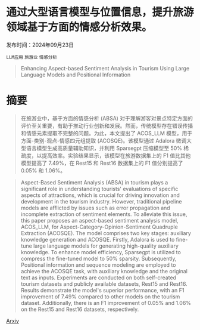 # 通过大型语言模型与位置信息，提升旅游领域基于方面的情感分析效果。

发布时间：2024年09月23日

`LLM应用` `旅游业` `情感分析`

> Enhancing Aspect-based Sentiment Analysis in Tourism Using Large Language Models and Positional Information

# 摘要

> 在旅游业中，基于方面的情感分析 (ABSA) 对于理解游客对景点特定方面的评价至关重要，有助于推动行业创新和发展。然而，传统模型存在错误传播和情感元素提取不完整的问题。为此，本文提出了 ACOS_LLM 模型，用于方面-类别-观点-情感四元组提取 (ACOSQE)。该模型通过 Adalora 微调大型语言模型生成高质量辅助知识，并利用 Sparsegpt 压缩模型至 50% 稀疏度，以提高效率。实验结果显示，该模型在旅游数据集上的 F1 值比其他模型提高了 7.49%，在 Rest15 和 Rest16 数据集上的 F1 值分别提高了 0.05% 和 1.06%。

> Aspect-Based Sentiment Analysis (ABSA) in tourism plays a significant role in understanding tourists' evaluations of specific aspects of attractions, which is crucial for driving innovation and development in the tourism industry. However, traditional pipeline models are afflicted by issues such as error propagation and incomplete extraction of sentiment elements. To alleviate this issue, this paper proposes an aspect-based sentiment analysis model, ACOS_LLM, for Aspect-Category-Opinion-Sentiment Quadruple Extraction (ACOSQE). The model comprises two key stages: auxiliary knowledge generation and ACOSQE. Firstly, Adalora is used to fine-tune large language models for generating high-quality auxiliary knowledge. To enhance model efficiency, Sparsegpt is utilized to compress the fine-tuned model to 50% sparsity. Subsequently, Positional information and sequence modeling are employed to achieve the ACOSQE task, with auxiliary knowledge and the original text as inputs. Experiments are conducted on both self-created tourism datasets and publicly available datasets, Rest15 and Rest16. Results demonstrate the model's superior performance, with an F1 improvement of 7.49% compared to other models on the tourism dataset. Additionally, there is an F1 improvement of 0.05% and 1.06% on the Rest15 and Rest16 datasets, respectively.

[Arxiv](https://arxiv.org/abs/2409.14997)